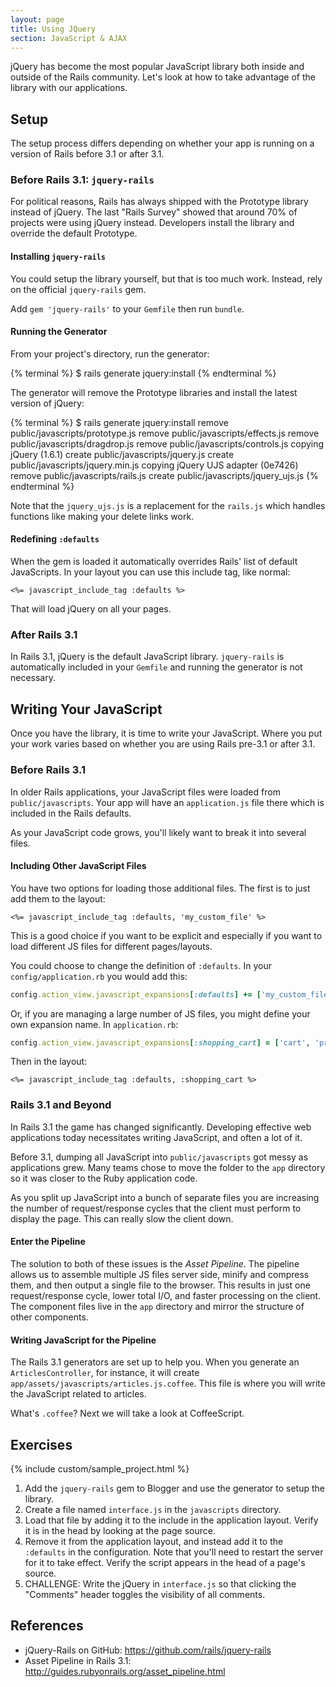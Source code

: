 ```yaml
---
layout: page
title: Using JQuery
section: JavaScript & AJAX
---
```


jQuery has become the most popular JavaScript library both inside and outside of the Rails community. Let's look at how to take advantage of the library with our applications.

## Setup

The setup process differs depending on whether your app is running on a version of Rails before 3.1 or after 3.1.

### Before Rails 3.1: `jquery-rails`

For political reasons, Rails has always shipped with the Prototype library instead of jQuery. The last "Rails Survey" showed that around 70% of projects were using jQuery instead. Developers install the library and override the default Prototype.

#### Installing `jquery-rails`

You could setup the library yourself, but that is too much work. Instead, rely on the official `jquery-rails` gem.

Add `gem 'jquery-rails'` to your `Gemfile` then run `bundle`.

#### Running the Generator

From your project's directory, run the generator:

{% terminal %}
$ rails generate jquery:install
{% endterminal %}

The generator will remove the Prototype libraries and install the latest version of jQuery:

{% terminal %}
$ rails generate jquery:install
      remove  public/javascripts/prototype.js
      remove  public/javascripts/effects.js
      remove  public/javascripts/dragdrop.js
      remove  public/javascripts/controls.js
     copying  jQuery (1.6.1)
      create  public/javascripts/jquery.js
      create  public/javascripts/jquery.min.js
     copying  jQuery UJS adapter (0e7426)
      remove  public/javascripts/rails.js
      create  public/javascripts/jquery_ujs.js
{% endterminal %}

Note that the `jquery_ujs.js` is a replacement for the `rails.js` which handles functions like making your delete links work.

#### Redefining `:defaults`

When the gem is loaded it automatically overrides Rails' list of default JavaScripts. In your layout you can use this include tag, like normal:

```erb
<%= javascript_include_tag :defaults %>
```

That will load jQuery on all your pages.

### After Rails 3.1

In Rails 3.1, jQuery is the default JavaScript library. `jquery-rails` is automatically included in your `Gemfile` and running the generator is not necessary.

## Writing Your JavaScript

Once you have the library, it is time to write your JavaScript. Where you put your work varies based on whether you are using Rails pre-3.1 or after 3.1.

### Before Rails 3.1

In older Rails applications, your JavaScript files were loaded from `public/javascripts`. Your app will have an `application.js` file there which is included in the Rails defaults.

As your JavaScript code grows, you'll likely want to break it into several files.

#### Including Other JavaScript Files

You have two options for loading those additional files. The first is to just add them to the layout:

```erb
<%= javascript_include_tag :defaults, 'my_custom_file' %>
```

This is a good choice if you want to be explicit and especially if you want to load different JS files for different pages/layouts.

You could choose to change the definition of `:defaults`. In your `config/application.rb` you would add this:

```ruby
config.action_view.javascript_expansions[:defaults] += ['my_custom_file']
```

Or, if you are managing a large number of JS files, you might define your own expansion name. In `application.rb`:

```ruby
config.action_view.javascript_expansions[:shopping_cart] = ['cart', 'product', 'support']
```

Then in the layout:

```erb
<%= javascript_include_tag :defaults, :shopping_cart %>
```

### Rails 3.1 and Beyond

In Rails 3.1 the game has changed significantly. Developing effective web applications today necessitates writing JavaScript, and often a lot of it.

Before 3.1, dumping all JavaScript into `public/javascripts` got messy as applications grew. Many teams chose to move the folder to the `app` directory so it was closer to the Ruby application code. 

As you split up JavaScript into a bunch of separate files you are increasing the number of request/response cycles that the client must perform to display the page. This can really slow the client down.

#### Enter the Pipeline

The solution to both of these issues is the *Asset Pipeline*. The pipeline allows us to assemble multiple JS files server side, minify and compress them, and then output a single file to the browser. This results in just one request/response cycle, lower total I/O, and faster processing on the client. The component files live in the `app` directory and mirror the structure of other components.

#### Writing JavaScript for the Pipeline

The Rails 3.1 generators are set up to help you. When you generate an `ArticlesController`, for instance, it will create `app/assets/javascripts/articles.js.coffee`. This file is where you will write the JavaScript related to articles.

What's `.coffee`? Next we will take a look at CoffeeScript.

## Exercises

{% include custom/sample_project.html %}

1. Add the `jquery-rails` gem to Blogger and use the generator to setup the library.
2. Create a file named `interface.js` in the `javascripts` directory.
3. Load that file by adding it to the include in the application layout. Verify it is in the head by looking at the page source.
4. Remove it from the application layout, and instead add it to the `:defaults` in the configuration. Note that you'll need to restart the server for it to take effect. Verify the script appears in the head of a page's source.
5. CHALLENGE: Write the jQuery in `interface.js` so that clicking the "Comments" header toggles the visibility of all comments.

## References

* jQuery-Rails on GitHub: https://github.com/rails/jquery-rails
* Asset Pipeline in Rails 3.1: http://guides.rubyonrails.org/asset_pipeline.html
